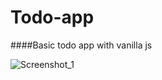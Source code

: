 # Todo-app
####Basic todo app with vanilla js

![Screenshot_1](https://user-images.githubusercontent.com/64276044/151713946-cdfad129-e438-464d-a60f-de8200e62e4d.png)
